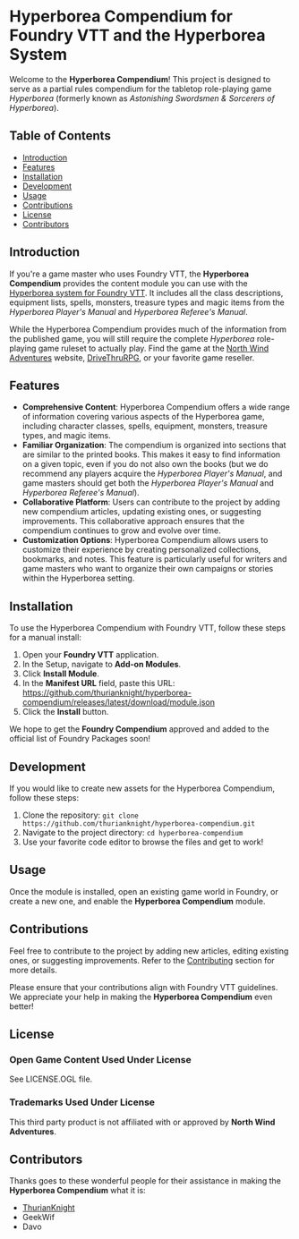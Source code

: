 # Hyperborea Compendium for Foundry VTT and the Hyperborea System

Welcome to the **Hyperborea Compendium**! This project is designed to serve as a partial rules compendium for the tabletop role-playing game *Hyperborea* (formerly known as *Astonishing Swordsmen & Sorcerers of Hyperborea*).

## Table of Contents

- [Introduction](#introduction)
- [Features](#features)
- [Installation](#installation)
- [Development](#development)
- [Usage](#usage)
- [Contributions](#contributions)
- [License](#license)
- [Contributors](#contributors)

## Introduction

If you're a game master who uses Foundry VTT, the **Hyperborea Compendium** provides the content module you can use with the [Hyperborea system for Foundry VTT](https://github.com/thurianknight/hyperborea). It includes all the class descriptions, equipment lists, spells, monsters, treasure types and magic items from the *Hyperborea Player's Manual* and *Hyperborea Referee's Manual*.

While the Hyperborea Compendium provides much of the information from the published game, you will still require the complete *Hyperborea* role-playing game ruleset to actually play. Find the game at the [North Wind Adventures](https://www.hyperborea.tv) website, [DriveThruRPG](https://www.drivethrurpg.com/browse/pub/4453/North-Wind-Adventures), or your favorite game reseller.

## Features

- **Comprehensive Content**: Hyperborea Compendium offers a wide range of information covering various aspects of the Hyperborea game, including character classes, spells, equipment, monsters, treasure types, and magic items.
- **Familiar Organization**: The compendium is organized into sections that are similar to the printed books. This makes it easy to find information on a given topic, even if you do not also own the books (but we do recommend any players acquire the *Hyperborea Player's Manual*, and game masters should get both the *Hyperborea Player's Manual* and *Hyperborea Referee's Manual*).
- **Collaborative Platform**: Users can contribute to the project by adding new compendium articles, updating existing ones, or suggesting improvements. This collaborative approach ensures that the compendium continues to grow and evolve over time.
- **Customization Options**: Hyperborea Compendium allows users to customize their experience by creating personalized collections, bookmarks, and notes. This feature is particularly useful for writers and game masters who want to organize their own campaigns or stories within the Hyperborea setting.

## Installation

To use the Hyperborea Compendium with Foundry VTT, follow these steps for a manual install:

1. Open your **Foundry VTT** application.
1. In the Setup, navigate to **Add-on Modules**.
1. Click **Install Module**.
1. In the **Manifest URL** field, paste this URL: https://github.com/thurianknight/hyperborea-compendium/releases/latest/download/module.json
1. Click the **Install** button.

We hope to get the **Foundry Compendium** approved and added to the official list of Foundry Packages soon!

## Development

If you would like to create new assets for the Hyperborea Compendium, follow these steps:

1. Clone the repository: `git clone https://github.com/thurianknight/hyperborea-compendium.git`
1. Navigate to the project directory: `cd hyperborea-compendium`
1. Use your favorite code editor to browse the files and get to work!

## Usage

Once the module is installed, open an existing game world in Foundry, or create a new one, and enable the **Hyperborea Compendium** module.

## Contributions

Feel free to contribute to the project by adding new articles, editing existing ones, or suggesting improvements. Refer to the [Contributing](#contributing) section for more details.

Please ensure that your contributions align with Foundry VTT guidelines. We appreciate your help in making the **Hyperborea Compendium** even better!

## License
### Open Game Content Used Under License
See LICENSE.OGL file.

### Trademarks Used Under License
This third party product is not affiliated with or approved by **North Wind Adventures**.

<!--HOPING TO HAVE THIS APPROVAL SOON! Hyperborea is a trademark of **North Wind Adventures**. The trademark and Hyperborea logo are used with permission of North Wind Adventures, under license. Permission to use Hyperborea in the ruleset title granted by North Wind Adventures.
See LICENSE.OTHER.HYPERBOREA_THIRD_PARTY_V1_5 file.-->

## Contributors
Thanks goes to these wonderful people for their assistance in making the **Hyperborea Compendium** what it is:
- [ThurianKnight](mailto:thurianknight@gmail.com)
- GeekWif
- Davo
